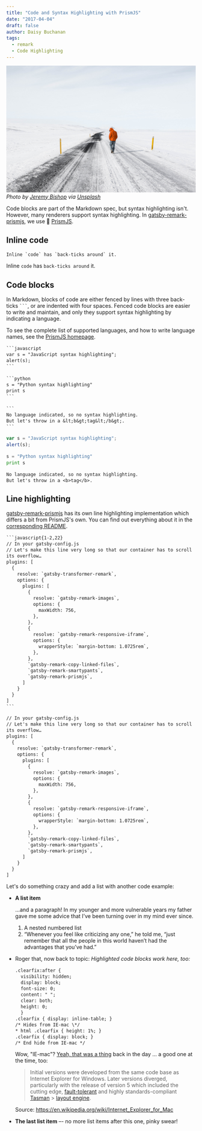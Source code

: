 ```yaml
---
title: "Code and Syntax Highlighting with PrismJS"
date: "2017-04-04"
draft: false
author: Daisy Buchanan
tags:
  - remark
  - Code Highlighting
---
```


![](jeremy-bishop-262119.jpg) _Photo by
[Jeremy Bishop](https://unsplash.com/@tidesinourveins) via
[Unsplash](https://unsplash.com/?photo=XxpCNQ_w3is)_

Code blocks are part of the Markdown spec, but syntax highlighting isn't.
However, many renderers support syntax highlighting. In
[gatsby-remark-prismjs][1], we use 🤔 [PrismJS][2].

## Inline code

```no-highlight
Inline `code` has `back-ticks around` it.
```

Inline `code` has `back-ticks around` it.

## Code blocks

In Markdown, blocks of code are either fenced by lines with three back-ticks
<code>&#96;&#96;&#96;</code>, or are indented with four spaces. Fenced code
blocks are easier to write and maintain, and only they support syntax
highlighting by indicating a language.

To see the complete list of supported languages, and how to write language
names, see the [PrismJS homepage][3].

    ```javascript
    var s = "JavaScript syntax highlighting";
    alert(s);
    ```

    ```python
    s = "Python syntax highlighting"
    print s
    ```

    ```
    No language indicated, so no syntax highlighting.
    But let's throw in a &lt;b&gt;tag&lt;/b&gt;.
    ```

```javascript
var s = "JavaScript syntax highlighting";
alert(s);
```

```python
s = "Python syntax highlighting"
print s
```

```
No language indicated, so no syntax highlighting.
But let's throw in a <b>tag</b>.
```

## Line highlighting

[gatsby-remark-prismjs][1] has its own line highlighting implementation which
differs a bit from PrismJS's own. You can find out everything about it in the
[corresponding README][1].

    ```javascript{1-2,22}
    // In your gatsby-config.js
    // Let's make this line very long so that our container has to scroll its overflow…
    plugins: [
      {
        resolve: `gatsby-transformer-remark`,
        options: {
          plugins: [
            {
              resolve: `gatsby-remark-images`,
              options: {
                maxWidth: 756,
              },
            },
            {
              resolve: `gatsby-remark-responsive-iframe`,
              options: {
                wrapperStyle: `margin-bottom: 1.0725rem`,
              },
            },
            `gatsby-remark-copy-linked-files`,
            `gatsby-remark-smartypants`,
            `gatsby-remark-prismjs`,
          ]
        }
      }
    ]
    ```

```javascript{1-2,22}
// In your gatsby-config.js
// Let's make this line very long so that our container has to scroll its overflow…
plugins: [
  {
    resolve: `gatsby-transformer-remark`,
    options: {
      plugins: [
        {
          resolve: `gatsby-remark-images`,
          options: {
            maxWidth: 756,
          },
        },
        {
          resolve: `gatsby-remark-responsive-iframe`,
          options: {
            wrapperStyle: `margin-bottom: 1.0725rem`,
          },
        },
        `gatsby-remark-copy-linked-files`,
        `gatsby-remark-smartypants`,
        `gatsby-remark-prismjs`,
      ]
    }
  }
]
```

Let's do something crazy and add a list with another code example:

* **A list item**

  …and a paragraph! In my younger and more vulnerable years my father gave me
  some advice that I’ve been turning over in my mind ever since.

  1.  A nested numbered list
  2.  “Whenever you feel like criticizing any one,” he told me, “just remember
      that all the people in this world haven’t had the advantages that you’ve
      had.”

* Roger that, now back to topic: _Highlighted code blocks work here, too:_

  ```css{10,13}
  .clearfix:after {
    visibility: hidden;
    display: block;
    font-size: 0;
    content: " ";
    clear: both;
    height: 0;
    }
  .clearfix { display: inline-table; }
  /* Hides from IE-mac \*/
  * html .clearfix { height: 1%; }
  .clearfix { display: block; }
  /* End hide from IE-mac */
  ```

  Wow, "IE-mac"?
  [Yeah, that was a thing](https://en.wikipedia.org/wiki/Internet_Explorer_for_Mac)
  back in the day … a good one at the time, too:

  > Initial versions were developed from the same code base as Internet Explorer
  > for Windows. Later versions diverged, particularly with the release of
  > version 5 which included the cutting edge,
  > [fault-tolerant](https://en.wikipedia.org/wiki/Fault-tolerant) and highly
  > standards-compliant
  > [Tasman](<https://en.wikipedia.org/wiki/Tasman_(layout_engine)>) >
  > [layout engine](https://en.wikipedia.org/wiki/Layout_engine).

  Source: https://en.wikipedia.org/wiki/Internet_Explorer_for_Mac

* **The last list item** –- no more list items after this one, pinky swear!

[1]: https://www.gatsbyjs.org/packages/gatsby-remark-prismjs/
[2]: http://prismjs.com/
[3]: http://prismjs.com/#languages-list
